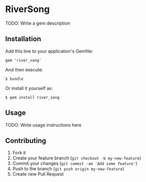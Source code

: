 # RiverSong

TODO: Write a gem description

## Installation

Add this line to your application's Gemfile:

    gem 'river_song'

And then execute:

    $ bundle

Or install it yourself as:

    $ gem install river_song

## Usage

TODO: Write usage instructions here

## Contributing

1. Fork it
2. Create your feature branch (`git checkout -b my-new-feature`)
3. Commit your changes (`git commit -am 'Add some feature'`)
4. Push to the branch (`git push origin my-new-feature`)
5. Create new Pull Request
